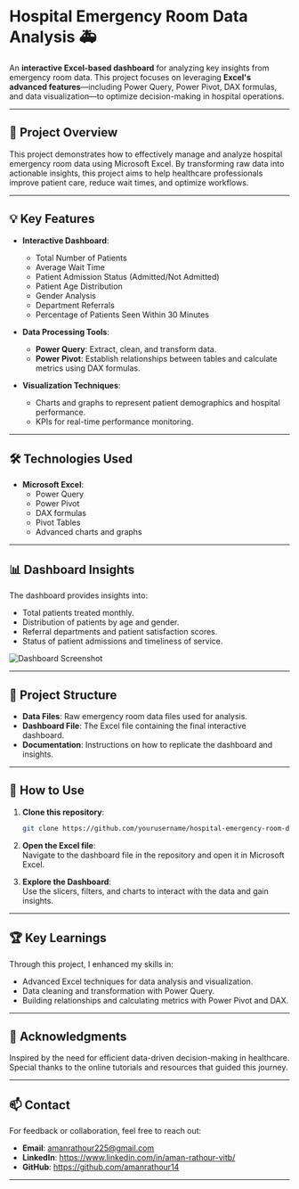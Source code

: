 # Hospital Emergency Room Data Analysis 🚑

An **interactive Excel-based dashboard** for analyzing key insights from emergency room data. This project focuses on leveraging **Excel's advanced features**—including Power Query, Power Pivot, DAX formulas, and data visualization—to optimize decision-making in hospital operations.  

---

## 📌 Project Overview  

This project demonstrates how to effectively manage and analyze hospital emergency room data using Microsoft Excel. By transforming raw data into actionable insights, this project aims to help healthcare professionals improve patient care, reduce wait times, and optimize workflows.  

---

## 💡 Key Features  

- **Interactive Dashboard**:  
  - Total Number of Patients  
  - Average Wait Time  
  - Patient Admission Status (Admitted/Not Admitted)  
  - Patient Age Distribution  
  - Gender Analysis  
  - Department Referrals  
  - Percentage of Patients Seen Within 30 Minutes  

- **Data Processing Tools**:  
  - **Power Query**: Extract, clean, and transform data.  
  - **Power Pivot**: Establish relationships between tables and calculate metrics using DAX formulas.  

- **Visualization Techniques**:  
  - Charts and graphs to represent patient demographics and hospital performance.  
  - KPIs for real-time performance monitoring.  

---

## 🛠️ Technologies Used  

- **Microsoft Excel**:  
  - Power Query  
  - Power Pivot  
  - DAX formulas  
  - Pivot Tables  
  - Advanced charts and graphs  

---

## 📊 Dashboard Insights  

The dashboard provides insights into:  
- Total patients treated monthly.  
- Distribution of patients by age and gender.  
- Referral departments and patient satisfaction scores.  
- Status of patient admissions and timeliness of service.  

![Dashboard Screenshot](./Hospital_Dashboard.png)  

---

## 📁 Project Structure  

- **Data Files**: Raw emergency room data files used for analysis.  
- **Dashboard File**: The Excel file containing the final interactive dashboard.  
- **Documentation**: Instructions on how to replicate the dashboard and insights.  

---

## 🚀 How to Use  

1. **Clone this repository**:  
   ```bash  
   git clone https://github.com/yourusername/hospital-emergency-room-data-analysis.git  
   ```  

2. **Open the Excel file**:  
   Navigate to the dashboard file in the repository and open it in Microsoft Excel.  

3. **Explore the Dashboard**:  
   Use the slicers, filters, and charts to interact with the data and gain insights.  

---

## 🏆 Key Learnings  

Through this project, I enhanced my skills in:  
- Advanced Excel techniques for data analysis and visualization.  
- Data cleaning and transformation with Power Query.  
- Building relationships and calculating metrics with Power Pivot and DAX.  

---

## 🌟 Acknowledgments  

Inspired by the need for efficient data-driven decision-making in healthcare. Special thanks to the online tutorials and resources that guided this journey.  

---

## 📫 Contact  

For feedback or collaboration, feel free to reach out:  
- **Email**: amanrathour225@gmail.com  
- **LinkedIn**: https://www.linkedin.com/in/aman-rathour-vitb/
- **GitHub**: https://github.com/amanrathour14

---  
